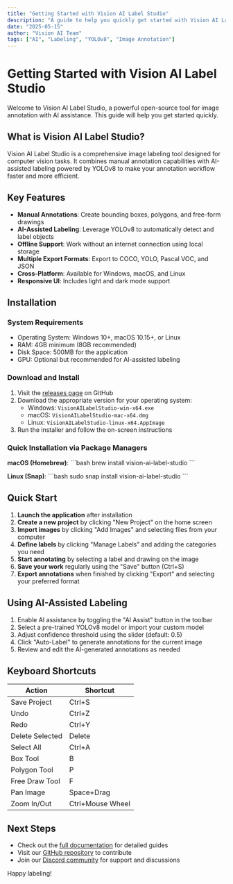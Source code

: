```yaml
---
title: "Getting Started with Vision AI Label Studio"
description: "A guide to help you quickly get started with Vision AI Label Studio, an open-source image annotation tool."
date: "2025-05-15"
author: "Vision AI Team"
tags: ["AI", "Labeling", "YOLOv8", "Image Annotation"]
---
```


# Getting Started with Vision AI Label Studio

Welcome to Vision AI Label Studio, a powerful open-source tool for image annotation with AI assistance. This guide will help you get started quickly.

## What is Vision AI Label Studio?

Vision AI Label Studio is a comprehensive image labeling tool designed for computer vision tasks. It combines manual annotation capabilities with AI-assisted labeling powered by YOLOv8 to make your annotation workflow faster and more efficient.

## Key Features

- **Manual Annotations**: Create bounding boxes, polygons, and free-form drawings
- **AI-Assisted Labeling**: Leverage YOLOv8 to automatically detect and label objects
- **Offline Support**: Work without an internet connection using local storage
- **Multiple Export Formats**: Export to COCO, YOLO, Pascal VOC, and JSON
- **Cross-Platform**: Available for Windows, macOS, and Linux
- **Responsive UI**: Includes light and dark mode support

## Installation

### System Requirements

- Operating System: Windows 10+, macOS 10.15+, or Linux
- RAM: 4GB minimum (8GB recommended)
- Disk Space: 500MB for the application
- GPU: Optional but recommended for AI-assisted labeling

### Download and Install

1. Visit the [releases page](https://github.com/vision-ai-studio/vision-ai-label-studio/releases) on GitHub
2. Download the appropriate version for your operating system:
   - Windows: `VisionAILabelStudio-win-x64.exe`
   - macOS: `VisionAILabelStudio-mac-x64.dmg`
   - Linux: `VisionAILabelStudio-linux-x64.AppImage`
3. Run the installer and follow the on-screen instructions

### Quick Installation via Package Managers

**macOS (Homebrew)**:
\`\`\`bash
brew install vision-ai-label-studio
\`\`\`

**Linux (Snap)**:
\`\`\`bash
sudo snap install vision-ai-label-studio
\`\`\`

## Quick Start

1. **Launch the application** after installation
2. **Create a new project** by clicking "New Project" on the home screen
3. **Import images** by clicking "Add Images" and selecting files from your computer
4. **Define labels** by clicking "Manage Labels" and adding the categories you need
5. **Start annotating** by selecting a label and drawing on the image
6. **Save your work** regularly using the "Save" button (Ctrl+S)
7. **Export annotations** when finished by clicking "Export" and selecting your preferred format

## Using AI-Assisted Labeling

1. Enable AI assistance by toggling the "AI Assist" button in the toolbar
2. Select a pre-trained YOLOv8 model or import your custom model
3. Adjust confidence threshold using the slider (default: 0.5)
4. Click "Auto-Label" to generate annotations for the current image
5. Review and edit the AI-generated annotations as needed

## Keyboard Shortcuts

| Action          | Shortcut         |
| --------------- | ---------------- |
| Save Project    | Ctrl+S           |
| Undo            | Ctrl+Z           |
| Redo            | Ctrl+Y           |
| Delete Selected | Delete           |
| Select All      | Ctrl+A           |
| Box Tool        | B                |
| Polygon Tool    | P                |
| Free Draw Tool  | F                |
| Pan Image       | Space+Drag       |
| Zoom In/Out     | Ctrl+Mouse Wheel |

## Next Steps

- Check out the [full documentation](/documentation) for detailed guides
- Visit our [GitHub repository](https://github.com/vision-ai-studio/vision-ai-label-studio) to contribute
- Join our [Discord community](https://discord.gg/vision-ai-studio) for support and discussions

Happy labeling!
